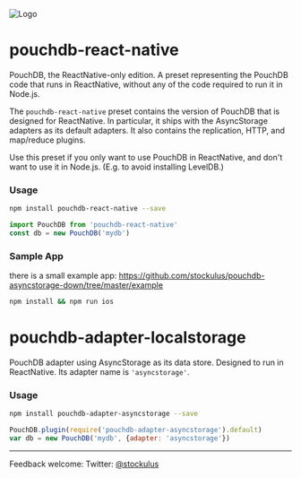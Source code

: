 ![Logo](https://raw.githubusercontent.com/stockulus/pouchdb-react-native/master/static/pouchdb-react-native.png)

pouchdb-react-native
======

PouchDB, the ReactNative-only edition. A preset representing the PouchDB code that runs in ReactNative, without any of the code required to run it in Node.js.

The `pouchdb-react-native` preset contains the version of PouchDB that is designed for ReactNative. In particular, it ships with the AsyncStorage adapters as its default adapters. It also contains the replication, HTTP, and map/reduce plugins.

Use this preset if you only want to use PouchDB in ReactNative,
and don't want to use it in Node.js. (E.g. to avoid installing LevelDB.)

### Usage

```bash
npm install pouchdb-react-native --save
```

```js
import PouchDB from 'pouchdb-react-native'
const db = new PouchDB('mydb')
```

### Sample App
there is a small example app:
https://github.com/stockulus/pouchdb-asyncstorage-down/tree/master/example

```bash
npm install && npm run ios
```
pouchdb-adapter-localstorage
======

PouchDB adapter using AsyncStorage as its data store. Designed to run in ReactNative. Its adapter name is `'asyncstorage'`.

### Usage

```bash
npm install pouchdb-adapter-asyncstorage --save
```

```js
PouchDB.plugin(require('pouchdb-adapter-asyncstorage').default)
var db = new PouchDB('mydb', {adapter: 'asyncstorage'})
```

---
Feedback welcome:
Twitter: [@stockulus](https://twitter.com/stockulus)
